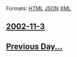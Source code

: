 
Formats: [HTML](2002/11/3/index.html)  [JSON](2002/11/3/index.json)  [XML](2002/11/3/index.xml)  

## [2002-11-3](/news/2002/11/3/index.md)

## [Previous Day...](/news/2002/11/2/index.md)


